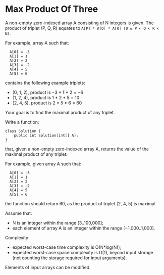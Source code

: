 Max Product Of Three
==

A non-empty zero-indexed array A consisting of N integers is given. The product of triplet (P, Q, R) equates to `A[P] * A[Q] * A[R] (0 ≤ P < Q < R < N)`.

For example, array A such that:
```
  A[0] = -3
  A[1] = 1
  A[2] = 2
  A[3] = -2
  A[4] = 5
  A[5] = 6
```
contains the following example triplets:
* (0, 1, 2), product is −3 * 1 * 2 = −6
* (1, 2, 4), product is 1 * 2 * 5 = 10
* (2, 4, 5), product is 2 * 5 * 6 = 60

Your goal is to find the maximal product of any triplet.

Write a function:
```
class Solution {
    public int solution(int[] A);
}
```
that, given a non-empty zero-indexed array A, returns the value of the maximal product of any triplet.

For example, given array A such that:
```
  A[0] = -3
  A[1] = 1
  A[2] = 2
  A[3] = -2
  A[4] = 5
  A[5] = 6
```
the function should return 60, as the product of triplet (2, 4, 5) is maximal.

Assume that:
* N is an integer within the range [3..100,000];
* each element of array A is an integer within the range [−1,000..1,000].

Complexity:
* expected worst-case time complexity is O(N*log(N));
* expected worst-case space complexity is O(1), beyond input storage (not counting the storage required for input arguments).

Elements of input arrays can be modified.